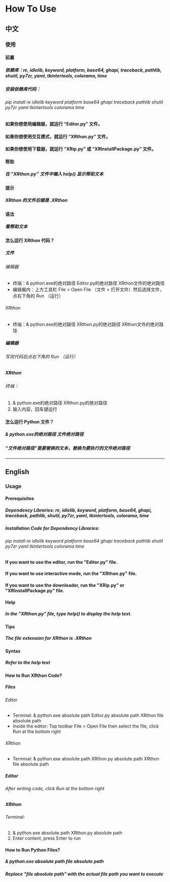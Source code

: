 # How To Use

## 中文

### 使用

#### 前置

##### 依赖库：re, idlelib, keyword, platform, base64, ghapi, traceback, pathlib, shutil, py7zr, yaml, tkintertools, colorama, time

##### 安装依赖库代码：

###### pip install re idlelib keyword platform base64 ghapi traceback pathlib shutil py7zr yaml tkintertools colorama time

#### 如果你想使用编辑器，就运行 “Editor.py” 文件。

#### 如果你想使用交互模式，就运行 “XRthon.py” 文件。

#### 如果你想使用下载器，就运行 “XRip.py” 或 “XRInstallPackage.py” 文件。

#### 帮助

##### 在 “XRthon.py” 文件中输入 help() 显示帮助文本

#### 提示

##### XRthon 的文件后缀是 .XRthon

#### 语法

##### 看帮助文本

#### 怎么运行 XRthon 代码？

##### 文件

###### 编辑器

- 终端：& python.exe的绝对路径 Editor.py的绝对路径 XRthon文件的绝对路径
- 编辑器内：上方工具栏 File > Open File （文件 > 打开文件）然后选择文件，点右下角的 Run （运行）

###### XRthon

- 终端：& python.exe的绝对路径 XRthon.py的绝对路径 XRthon文件的绝对路径

##### 编辑器

###### 写完代码后点右下角的 Run （运行）

##### XRthon

###### 终端：

1. & python.exe的绝对路径 XRthon.py的绝对路径
2. 输入内容，回车键运行

#### 怎么运行 Python 文件？

##### & python.exe的绝对路径 文件绝对路径

##### “文件绝对路径”是要替换的文本，替换为要执行的文件绝对路径

---

## English

### Usage

#### Prerequisites

##### Dependency Libraries: re, idlelib, keyword, platform, base64, ghapi, traceback, pathlib, shutil, py7zr, yaml, tkintertools, colorama, time

##### Installation Code for Dependency Libraries:

###### pip install re idlelib keyword platform base64 ghapi traceback pathlib shutil py7zr yaml tkintertools colorama time

#### If you want to use the editor, run the "Editor.py" file.

#### If you want to use interactive mode, run the "XRthon.py" file.

#### If you want to use the downloader, run the "XRip.py" or "XRInstallPackage.py" file.

#### Help

##### In the "XRthon.py" file, type help() to display the help text.

#### Tips

##### The file extension for XRthon is .XRthon

#### Syntax

##### Refer to the help text

#### How to Run XRthon Code?

##### Files

###### Editor

- Terminal: & python.exe absolute path Editor.py absolute path XRthon file absolute path
- Inside the editor: Top toolbar File > Open File then select the file, click Run at the bottom right

###### XRthon

- Terminal: & python.exe absolute path XRthon.py absolute path XRthon file absolute path

##### Editor

###### After writing code, click Run at the bottom right

##### XRthon

###### Terminal:

1. & python.exe absolute path XRthon.py absolute path
2. Enter content, press Enter to run

#### How to Run Python Files?

##### & python.exe absolute path file absolute path

##### Replace "file absolute path" with the actual file path you want to execute
